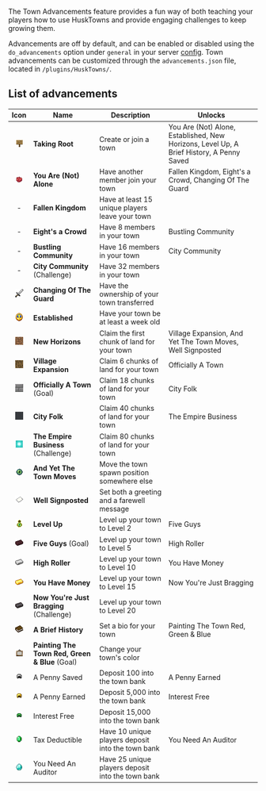 The Town Advancements feature provides a fun way of both teaching your players how to use HuskTowns and provide engaging challenges to keep growing them. 

Advancements are off by default, and can be enabled or disabled using the `do_advancements` option under `general` in your server [config](config-files). Town advancements can be customized through the `advancements.json` file, located in `/plugins/HuskTowns/`.

## List of advancements
|                                                                    Icon                                                                    | Name                                           | Description                                       | Unlocks                                                                                  |
|:------------------------------------------------------------------------------------------------------------------------------------------:|------------------------------------------------|---------------------------------------------------|------------------------------------------------------------------------------------------|
|     ![icon](https://raw.githubusercontent.com/InventivetalentDev/minecraft-assets/1.17.1/assets/minecraft/textures/item/oak_sign.png)      | **Taking Root**                                | Create or join a town                             | You Are (Not) Alone, Established, New Horizons, Level Up, A Brief History, A Penny Saved |
|      ![icon](https://raw.githubusercontent.com/InventivetalentDev/minecraft-assets/1.17.1/assets/minecraft/textures/item/red_dye.png)      | **You Are (Not) Alone**                        | Have another member join your town                | Fallen Kingdom, Eight's a Crowd, Changing Of The Guard                                   |
|                                                                     -                                                                      | **Fallen Kingdom**                             | Have at least 15 unique players leave your town   |                                                                                          |
|                                                                     -                                                                      | **Eight's a Crowd**                            | Have 8 members in your town                       | Bustling Community                                                                       |
|                                                                     -                                                                      | **Bustling Community**                         | Have 16 members in your town                      | City Community                                                                           |
|                                                                     -                                                                      | **City Community** (Challenge)                 | Have 32 members in your town                      |                                                                                          |
|    ![icon](https://raw.githubusercontent.com/InventivetalentDev/minecraft-assets/1.17.1/assets/minecraft/textures/item/iron_sword.png)     | **Changing Of The Guard**                      | Have the ownership of your town transferred       |                                                                                          |
|     ![icon](https://raw.githubusercontent.com/InventivetalentDev/minecraft-assets/1.17.1/assets/minecraft/textures/item/clock_00.png)      | **Established**                                | Have your town be at least a week old             |                                                                                          |
|       ![icon](https://raw.githubusercontent.com/InventivetalentDev/minecraft-assets/1.17.1/assets/minecraft/textures/block/dirt.png)       | **New Horizons**                               | Claim the first chunk of land for your town       | Village Expansion, And Yet The Town Moves, Well Signposted                               |
|     ![icon](https://raw.githubusercontent.com/InventivetalentDev/minecraft-assets/1.17.1/assets/minecraft/textures/block/oak_log.png)      | **Village Expansion**                          | Claim 6 chunks of land for your town              | Officially A Town                                                                        |
|   ![icon](https://raw.githubusercontent.com/InventivetalentDev/minecraft-assets/1.17.1/assets/minecraft/textures/block/stone_bricks.png)   | **Officially A Town** (Goal)                   | Claim 18 chunks of land for your town             | City Folk                                                                                |
|  ![icon](https://raw.githubusercontent.com/InventivetalentDev/minecraft-assets/1.17.1/assets/minecraft/textures/block/gray_concrete.png)   | **City Folk**                                  | Claim 40 chunks of land for your town             | The Empire Business                                                                      |
|      ![icon](https://raw.githubusercontent.com/InventivetalentDev/minecraft-assets/1.17.1/assets/minecraft/textures/block/beacon.png)      | **The Empire Business** (Challenge)            | Claim 80 chunks of land for your town             |                                                                                          |
|     ![icon](https://raw.githubusercontent.com/InventivetalentDev/minecraft-assets/1.17.1/assets/minecraft/textures/item/ender_eye.png)     | **And Yet The Town Moves**                     | Move the town spawn position somewhere else       |                                                                                          |
|       ![icon](https://raw.githubusercontent.com/InventivetalentDev/minecraft-assets/1.17.1/assets/minecraft/textures/item/paper.png)       | **Well Signposted**                            | Set both a greeting and a farewell message        |                                                                                          |
| ![icon](https://raw.githubusercontent.com/InventivetalentDev/minecraft-assets/1.17.1/assets/minecraft/textures/item/experience_bottle.png) | **Level Up**                                   | Level up your town to Level 2                     | Five Guys                                                                                |
|   ![icon](https://raw.githubusercontent.com/InventivetalentDev/minecraft-assets/1.17.1/assets/minecraft/textures/item/nether_brick.png)    | **Five Guys** (Goal)                           | Level up your town to Level 5                     | High Roller                                                                              |
|    ![icon](https://raw.githubusercontent.com/InventivetalentDev/minecraft-assets/1.17.1/assets/minecraft/textures/item/iron_ingot.png)     | **High Roller**                                | Level up your town to Level 10                    | You Have Money                                                                           |
|    ![icon](https://raw.githubusercontent.com/InventivetalentDev/minecraft-assets/1.17.1/assets/minecraft/textures/item/gold_ingot.png)     | **You Have Money**                             | Level up your town to Level 15                    | Now You're Just Bragging                                                                 |
|  ![icon](https://raw.githubusercontent.com/InventivetalentDev/minecraft-assets/1.17.1/assets/minecraft/textures/item/netherite_ingot.png)  | **Now You're Just Bragging** (Challenge)       | Level up your town to Level 20                    |                                                                                          |
|       ![icon](https://raw.githubusercontent.com/InventivetalentDev/minecraft-assets/1.17.1/assets/minecraft/textures/item/book.png)        | **A Brief History**                            | Set a bio for your town                           | Painting The Town Red, Green & Blue                                                      |
|     ![icon](https://raw.githubusercontent.com/InventivetalentDev/minecraft-assets/1.17.1/assets/minecraft/textures/item/painting.png)      | **Painting The Town Red, Green & Blue** (Goal) | Change your town's color                          |                                                                                          |
| ![icon](https://raw.githubusercontent.com/InventivetalentDev/minecraft-assets/1.17.1/assets/minecraft/textures/item/chainmail_helmet.png)  | A Penny Saved                                  | Deposit 100 into the town bank                    | A Penny Earned                                                                           |
|   ![icon](https://raw.githubusercontent.com/InventivetalentDev/minecraft-assets/1.17.1/assets/minecraft/textures/item/golden_helmet.png)   | A Penny Earned                                 | Deposit 5,000 into the town bank                  | Interest Free                                                                            |
|   ![icon](https://raw.githubusercontent.com/InventivetalentDev/minecraft-assets/1.17.1/assets/minecraft/textures/item/turtle_helmet.png)   | Interest Free                                  | Deposit 15,000 into the town bank                 |                                                                                          |
|      ![icon](https://raw.githubusercontent.com/InventivetalentDev/minecraft-assets/1.17.1/assets/minecraft/textures/item/emerald.png)      | Tax Deductible                                 | Have 10 unique players deposit into the town bank | You Need An Auditor                                                                      |
|      ![icon](https://raw.githubusercontent.com/InventivetalentDev/minecraft-assets/1.17.1/assets/minecraft/textures/item/diamond.png)      | You Need An Auditor                            | Have 25 unique players deposit into the town bank |                                                                                          |